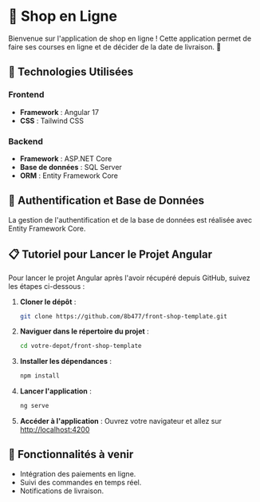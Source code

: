 # 🛒 Shop en Ligne

Bienvenue sur l'application de shop en ligne ! Cette application permet de faire ses courses en ligne et de décider de la date de livraison. 🎉

## 🚀 Technologies Utilisées

### Frontend

- **Framework** : Angular 17
- **CSS** : Tailwind CSS

### Backend

- **Framework** : ASP.NET Core
- **Base de données** : SQL Server
- **ORM** : Entity Framework Core

## 🔐 Authentification et Base de Données

La gestion de l'authentification et de la base de données est réalisée avec Entity Framework Core.

## 📋 Tutoriel pour Lancer le Projet Angular

Pour lancer le projet Angular après l'avoir récupéré depuis GitHub, suivez les étapes ci-dessous :

1. **Cloner le dépôt** :

   ```bash
   git clone https://github.com/8b477/front-shop-template.git
   ```

2. **Naviguer dans le répertoire du projet** :

   ```bash
   cd votre-depot/front-shop-template
   ```

3. **Installer les dépendances** :

   ```bash
   npm install
   ```

4. **Lancer l'application** :

   ```bash
   ng serve
   ```

5. **Accéder à l'application** :
   Ouvrez votre navigateur et allez sur [http://localhost:4200](http://localhost:4200)

## 🌟 Fonctionnalités à venir

- Intégration des paiements en ligne.
- Suivi des commandes en temps réel.
- Notifications de livraison.

